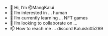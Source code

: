 - 👋 Hi, I’m @MangKalui
- 👀 I’m interested in ... human
- 🌱 I’m currently learning ... NFT games
- 💞️ I’m looking to collaborate on ...
- 📫 How to reach me ... discord Kaluiski#5289

<!---
MangKalui/MangKalui is a ✨ special ✨ repository because its `README.md` (this file) appears on your GitHub profile.
You can click the Preview link to take a look at your changes.
--->
